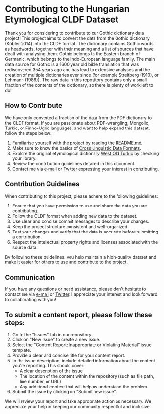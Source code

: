 # Contributing to the Hungarian Etymological CLDF Dataset

Thank you for considering to contribute to our Gothic dictionary data project! This project aims to convert the data from the Gothic dictionary (Köbler 2014) into the CLDF format. The dictionary contains Gothic words as headwords, together with their meaning and a list of sources that have dealt with analysing them. Gothic belongs to the Eastern branch of Germanic, which belongs to the Indo-European language family. The main data source for Gothic is a 1600 year old bible translation that was rediscovered 354 years ago and has lead to extensive analyses and the creation of multiple dictionaries ever since (for example Streitberg (1910), or Lehmann (1986)). The raw data in this repository contains only a small fraction of the contents of the dictionary, so there is plenty of work left to do!

## How to Contribute

We have only converted a fraction of the data from the PDF dictionary to the CLDF format. If you are passionate about PDF-wrangling, Mongolic, Turkic, or Finno-Ugric languages, and want to help expand this dataset, follow the steps below:

1. Familiarise yourself with the project by reading the [README.md](https://github.com/martino-vic/ronataswestoldturkic/blob/main/README.md).
2. Make sure to know the basics of [Cross Linguistic Data Formats](https://cldf.clld.org/).
3. Explore the original etymological dictionary [West Old Turkic](https://www.goodreads.com/book/show/13577601-west-old-turkic) by checking your library.
4. Review the contribution guidelines detailed in this document.
5. Contact me via [e-mail](mailto:viktor_martinovic@$removethis$eva.mpg.de) or [Twitter](https://twitter.com/martino_vik) expressing your interest in contributing.

## Contribution Guidelines

When contributing to this project, please adhere to the following guidelines:

1. Ensure that you have permission to use and share the data you are contributing.
2. Follow the CLDF format when adding new data to the dataset.
3. Use clear and concise commit messages to describe your changes.
4. Keep the project structure consistent and well-organized.
5. Test your changes and verify that the data is accurate before submitting a contribution.
6. Respect the intellectual property rights and licenses associated with the source data.

By following these guidelines, you help maintain a high-quality dataset and make it easier for others to use and contribute to the project.

## Communication

If you have any questions or need assistance, please don't hesitate to contact me via [e-mail](mailto:viktor_martinovic@$removethis$eva.mpg.de) or [Twitter](https://twitter.com/martino_vik). I appreciate your interest and look forward to collaborating with you!

## To submit a content report, please follow these steps:

1. Go to the "Issues" tab in our repository.
2. Click on "New Issue" to create a new issue.
3. Select the "Content Report: Inappropriate or Violating Material" issue template.
4. Provide a clear and concise title for your content report.
5. In the issue description, include detailed information about the content you're reporting. This should cover:
    - A clear description of the issue
    - The location of the content within the repository (such as file path, line number, or URL)
    - Any additional context that will help us understand the problem
6. Submit the issue by clicking on "Submit new issue".

We will review your report and take appropriate action as necessary. We appreciate your help in keeping our community respectful and inclusive.
